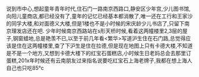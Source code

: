 说到市中心,想起童年青年时代,住石门一路南京西路口,静安区少年宫,少儿图书馆,向阳儿童商店,都已经没有了,童年的记忆已经基本都消散了,唯一还在工行和王家沙的同孚大楼,和对面德义大楼,但是1楼也不是小时候的宋庆龄少儿书店了,只留下南京理发店还在吧. 
少年时候南京西路站在s形天桥时候,看着这两幢楼里2,3层的屋子,钢窗蜡地,总是艳羡不已,以至于前几年看<繁华>写道沪生住在石门路,总觉得应该是住在这两幢楼里,查了下沪生是住在拉德,但是现在地图上只有卡德大楼,不知道是不是一个地方,又想到卡德大楼下的红宝石蛋糕店,小时候生日老妈总会去那里订蛋糕,201x年时候还有云南朋友过来指名说要吃红宝石上海老牌子,我都在想上海人自己也只吃85°c